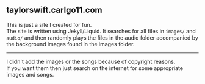 taylorswift.carlgo11.com
------------------------

This is just a site I created for fun.  
The site is written using Jekyll/Liquid. It searches for all files in `images/` and `audio/` and then randomly plays the files in the audio folder accompanied by the background images found in the images folder.

<hr>

I didn't add the images or the songs because of copyright reasons.<br>
If you want them then just search on the internet for some appropriate images and songs.
